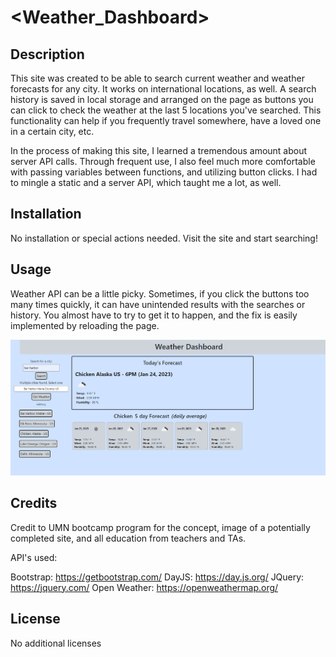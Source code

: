 # <Weather_Dashboard>

## Description

This site was created to be able to search current weather and weather forecasts for any city.  It works on international locations, as well.  A search history is saved in local storage and arranged on the page as buttons you can click to check the weather at the last 5 locations you've searched.  This functionality can help if you frequently travel somewhere, have a loved one in a certain city, etc.

In the process of making this site, I learned a tremendous amount about server API calls.  Through frequent use, I also feel much more comfortable with passing variables between functions, and utilizing button clicks.  I had to mingle a static and a server API, which taught me a lot, as well.

## Installation

No installation or special actions needed.  Visit the site and start searching!

## Usage

Weather API can be a little picky.  Sometimes, if you click the buttons too many times quickly, it can have unintended results with the searches or history.  You almost have to try to get it to happen, and the fix is easily implemented by reloading the page.

![image of the weather website in use](./assets/functional%20screenshot.png)

## Credits

Credit to UMN bootcamp program for the concept, image of a potentially completed site, and all education from teachers and TAs.  

API's used:

Bootstrap: https://getbootstrap.com/
DayJS: https://day.js.org/
JQuery: https://jquery.com/ 
Open Weather:  https://openweathermap.org/

## License

No additional licenses